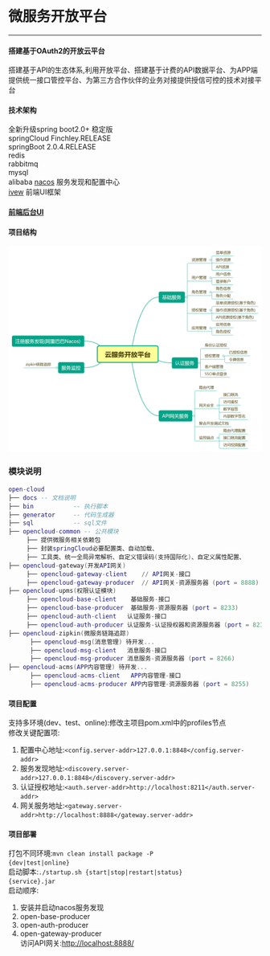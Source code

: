 # 微服务开放平台
---
#### 搭建基于OAuth2的开放云平台
搭建基于API的生态体系,利用开放平台、搭建基于计费的API数据平台、为APP端提供统一接口管控平台、为第三方合作伙伴的业务对接提供授信可控的技术对接平台
#### 技术架构
   全新升级spring boot2.0+ 稳定版  
   springCloud  Finchley.RELEASE  
   springBoot   2.0.4.RELEASE  
   redis  
   rabbitmq  
   mysql  
   alibaba  [nacos](https://nacos.io/en-us/) 服务发现和配置中心   
   [ivew](https://www.iviewui.com/docs/guide/install) 前端UI框架     
#### [前端后台UI](https://gitee.com/liuyadu/open-cloud-ui)
#### 项目结构
![Alt text](/docs/云服务开放平台.png)
 ### 模块说明
``` lua
open-cloud
├── docs -- 文档说明
├── bin           -- 执行脚本  
├── generator     -- 代码生成器  
├── sql           -- sql文件  
├── opencloud-common -- 公共模块
     ├── 提供微服务相关依赖包  
     ├── 封装springCloud必要配置类、自动加载、  
     ├── 工具类、统一全局异常解析、自定义错误码(支持国际化)、自定义属性配置、  
├── opencloud-gateway(开发API网关)  
     ├── opencloud-gateway-client    // API网关-接口  
     ├── opencloud-gateway-producer  // API网关-资源服务器 (port = 8888)  
├── opencloud-upms(权限认证模块)  
     ├── opencloud-base-client    基础服务-接口  
     ├── opencloud-base-producer  基础服务-资源服务器 (port = 8233)  
     ├── opencloud-auth-client   认证服务-接口  
     ├── opencloud-auth-producer 认证服务-认证授权器和资源服务器 (port = 8211)  
├── opencloud-zipkin(微服务链路追踪)  
      ├── opencloud-msg(消息管理) 待开发...  
      ├── opencloud-msg-client   消息服务-接口  
      ├── opencloud-msg-producer 消息服务-资源服务器 (port = 8266)  
├── opencloud-acms(APP内容管理) 待开发...  
      ├── opencloud-acms-client   APP内容管理-接口  
      ├── opencloud-acms-producer APP内容管理-资源服务器 (port = 8255)
```
#### 项目配置
支持多环境(dev、test、online):修改主项目pom.xml中的profiles节点  
修改关键配置项:  
   1. 配置中心地址:<code><config.server-addr>127.0.0.1:8848</config.server-addr></code>  
   2. 服务发现地址:<code><discovery.server-addr>127.0.0.1:8848</discovery.server-addr></code>  
   3. 认证授权地址:<code><auth.server-addr>http://localhost:8211</auth.server-addr></code>  
   4. 网关服务地址:<code><gateway.server-addr>http://localhost:8888</gateway.server-addr></code>    
#### 项目部署
打包不同环境:<code>mvn clean install package -P {dev|test|online}</code>  
启动脚本:<code>./startup.sh {start|stop|restart|status} {service}.jar</code>    
启动顺序:   
   1. 安装并启动nacos服务发现  
   2. open-base-producer  
   3. open-auth-producer  
   4. open-gateway-producer  
访问API网关:[http://localhost:8888/](http://localhost:8888/)  

   

